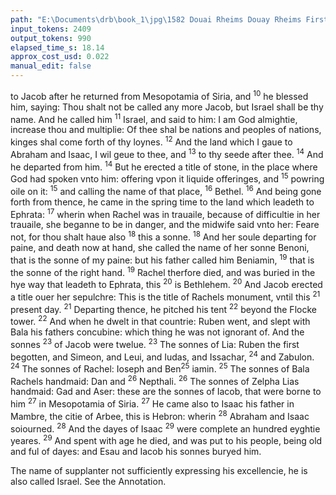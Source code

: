 ```yaml
---
path: "E:\Documents\drb\book_1\jpg\1582 Douai Rheims Douay Rheims First Edition  1 of 3 1609 Old Testament.pdf-131.jpg"
input_tokens: 2409
output_tokens: 990
elapsed_time_s: 18.14
approx_cost_usd: 0.022
manual_edit: false
---
```

to Jacob after he returned from Mesopotamia of Siria, and
<sup>10</sup> he blessed him, saying: Thou shalt not be called any more
Jacob, but Israel shall be thy name. And he called him
<sup>11</sup> Israel, and said to him: I am God almightie, increase thou
and multiplie: Of thee shal be nations and peoples of nations, kinges shal come forth of thy loynes. <sup>12</sup> And the land
which I gaue to Abraham and Isaac, I wil geue to thee, and
<sup>13</sup> to thy seede after thee. <sup>14</sup> And he departed from him.
<sup>14</sup> But he erected a title of stone, in the place where God had
spoken vnto him: offering vpon it liquide offeringes, and
<sup>15</sup> powring oile on it: <sup>15</sup> and calling the name of that place,
<sup>16</sup> Bethel. <sup>16</sup> And being gone forth from thence, he came in
the spring time to the land which leadeth to Ephrata:
<sup>17</sup> wherin when Rachel was in trauaile, because of difficultie in her trauaile, she beganne to be in danger, and the
midwife said vnto her: Feare not, for thou shalt haue also
<sup>18</sup> this a sonne. <sup>18</sup> And her soule departing for paine, and death
now at hand, she called the name of her sonne Benoni, that
is the sonne of my paine: but his father called him Beniamin,
<sup>19</sup> that is the sonne of the right hand. <sup>19</sup> Rachel therfore died,
and was buried in the hye way that leadeth to Ephrata, this
<sup>20</sup> is Bethlehem. <sup>20</sup> And Jacob erected a title ouer her sepulchre: This is the title of Rachels monument, vntil this
<sup>21</sup> present day. <sup>21</sup> Departing thence, he pitched his tent
<sup>22</sup> beyond the Flocke tower. <sup>22</sup> And when he dwelt in that
countrie: Ruben went, and slept with Bala his fathers concubine: which thing he was not ignorant of. And the sonnes
<sup>23</sup> of Jacob were twelue. <sup>23</sup> The sonnes of Lia: Ruben the
first begotten, and Simeon, and Leui, and Iudas, and Issachar,
<sup>24</sup> and Zabulon. <sup>24</sup> The sonnes of Rachel: Ioseph and Ben<sup>25</sup> iamin. <sup>25</sup> The sonnes of Bala Rachels handmaid: Dan and
<sup>26</sup> Nepthali. <sup>26</sup> The sonnes of Zelpha Lias handmaid: Gad and
Aser: these are the sonnes of Iacob, that were borne to him
<sup>27</sup> in Mesopotamia of Siria. <sup>27</sup> He came also to Isaac his father
in Mambre, the citie of Arbee, this is Hebron: wherin
<sup>28</sup> Abraham and Isaac soiourned. <sup>28</sup> And the dayes of Isaac
<sup>29</sup> were complete an hundred eyghtie yeares. <sup>29</sup> And spent
with age he died, and was put to his people, being old and
ful of dayes: and Esau and Iacob his sonnes buryed him.

<aside>The name of supplanter not sufficiently expressing his excellencie, he is also called Israel. See the Annotation.</aside>

[^1]: For this fact Ruben was excluded from the chiefe dignitie among his brethren. Gen. 49.